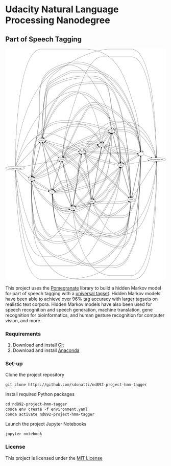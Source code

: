 # Udacity Natural Language Processing Nanodegree

## Part of Speech Tagging

![teaser](./_base-hmm-tagger.png)

This project uses the [Pomegranate](https://github.com/jmschrei/pomegranate) library to build a hidden Markov model for part of speech tagging with a [universal tagset](https://www.petrovi.de/data/universal.pdf). Hidden Markov models have been able to achieve over 96% tag accuracy with larger tagsets on realistic text corpora. Hidden Markov models have also been used for speech recognition and speech generation, machine translation, gene recognition for bioinformatics, and human gesture recognition for computer vision, and more.

### Requirements

1. Download and install [Git](https://git-scm.com)
2. Download and install [Anaconda](https://www.anaconda.com)

### Set-up

Clone the project repository
```
git clone https://github.com/sdonatti/nd892-project-hmm-tagger
```

Install required Python packages
```
cd nd892-project-hmm-tagger
conda env create -f environment.yaml
conda activate nd892-project-hmm-tagger
```

Launch the project Jupyter Notebooks
```
jupyter notebook
```

### License

This project is licensed under the [MIT License](LICENSE)